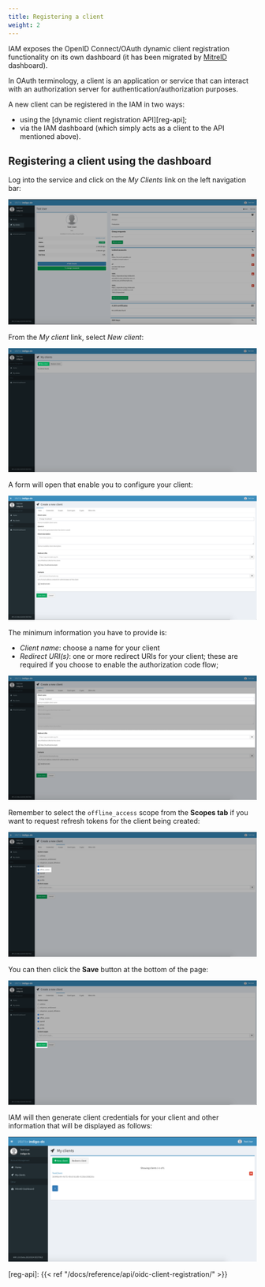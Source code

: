 ```yaml
---
title: Registering a client
weight: 2
---
```


IAM exposes the OpenID Connect/OAuth dynamic client registration functionality
on its own dashboard (it has been migrated by [MitreID][mitreid] dashboard).

In OAuth terminology, a client is an application or service that can interact
with an authorization server for authentication/authorization purposes.

A new client can be registered in the IAM in two ways:

- using the [dynamic client registration API][reg-api];
- via the IAM dashboard (which simply acts as a client to the API mentioned
  above).

## Registering a client using the dashboard

Log into the service and click on the _My Clients_ link on the left
navigation bar:

![dashboard](../images/my_client-dashboard.png)

From the _My client_ link, select _New client_:

![client reg](../images/new-client-reg-0.png)

A form will open that enable you to configure your client:

![client reg](../images/new-client-reg-1.png)

The minimum information you have to provide is:

- *Client name*: choose a name for your client
- *Redirect URI(s)*: one or more redirect URIs for your client; these are
  required if you choose to enable the authorization code flow;

![client reg](../images/new-client-reg-2.png)

Remember to select the `offline_access` scope from the __Scopes tab__ if you
want to request refresh tokens for the client being created:

![client reg](../images/new-client-reg-3.png)

You can then click the __Save__ button at the bottom of the page:

![client reg](../images/new-client-reg-4.png)

IAM will then generate client credentials for your client and other information
that will be displayed as follows:

![client reg](../images/new-client-reg-5.png)


[mitreid]: https://github.com/mitreid-connect/OpenID-Connect-Java-Spring-Server/wiki
[reg-api]: {{< ref "/docs/reference/api/oidc-client-registration/" >}}

